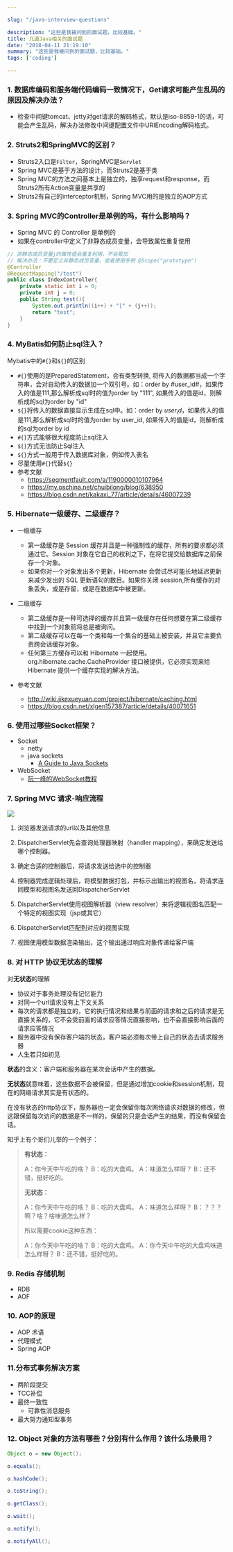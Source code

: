 ```yaml
---

slug: "/java-interview-questions"

description: "这些是我被问到的面试题，比较基础。"
title: 几道Java相关的面试题
date: "2018-04-11 21:19:10"
summary: "这些是我被问到的面试题，比较基础。"
tags: ['coding']

---
```

### 1. 数据库编码和服务端代码编码一致情况下，Get请求可能产生乱码的原因及解决办法？

- 检查中间键tomcat、jetty对get请求的解码格式，默认是iso-8859-1的话，可能会产生乱码，解决办法修改中间键配置文件中URIEncoding解码格式。

### 2. Struts2和SpringMVC的区别？

- Struts2入口是`Filter`，SpringMVC是`Servlet`
- Spring MVC是基于方法的设计，而Struts2是基于类
- Spring MVC的方法之间基本上是独立的，独享request和response，而Struts2所有Action变量是共享的
- Struts2有自己的interceptor机制，Spring MVC用的是独立的AOP方式

### 3. Spring MVC的Controller是单例的吗，有什么影响吗？

- Spring MVC 的 Controller 是单例的
- 如果在controller中定义了非静态成员变量，会导致属性重复使用

```java
// 非静态成员变量j的属性值会重复利用，不会累加
// 解决办法：不要定义非静态成员变量，或者使用多例 @Scope("prototype")
@Controller
@RequestMapping("/test")
public class IndexController{
	private static int i = 0;
	private int j = 0;
	public String test(){
		System.out.println((i++) + "|" + (j++));
		return "test";
	}
}

```

### 4. MyBatis如何防止sql注入？

Mybatis中的`#{}`和`${}`的区别

- `#{}`使用的是PreparedStatement，会有类型转换, 将传入的数据都当成一个字符串，会对自动传入的数据加一个双引号。如：order by #user_id#，如果传入的值是111,那么解析成sql时的值为order by "111", 如果传入的值是id，则解析成的sql为order by "id"
- `${}`将传入的数据直接显示生成在sql中。如：order by $user_id$，如果传入的值是111,那么解析成sql时的值为order by user_id,  如果传入的值是id，则解析成的sql为order by id
- `#{}`方式能够很大程度防止sql注入
- `${}`方式无法防止Sql注入
- `${}`方式一般用于传入数据库对象，例如传入表名
- 尽量使用`#{}`代替`${}`
- 参考文献
	- https://segmentfault.com/a/1190000010107964
	- https://my.oschina.net/chuibilong/blog/638950
	- https://blog.csdn.net/kakaxi_77/article/details/46007239

### 5. Hibernate一级缓存、二级缓存？
- 一级缓存
	- 第一级缓存是 Session 缓存并且是一种强制性的缓存，所有的要求都必须通过它。Session 对象在它自己的权利之下，在将它提交给数据库之前保存一个对象。
	- 如果你对一个对象发出多个更新，Hibernate 会尝试尽可能长地延迟更新来减少发出的 SQL 更新语句的数目。如果你关闭 session,所有缓存的对象丢失，或是存留，或是在数据库中被更新。

- 二级缓存
	- 第二级缓存是一种可选择的缓存并且第一级缓存在任何想要在第二级缓存中找到一个对象前将总是被询问。
	- 第二级缓存可以在每一个类和每一个集合的基础上被安装，并且它主要负责跨会话缓存对象。
	- 任何第三方缓存可以和 Hibernate 一起使用。org.hibernate.cache.CacheProvider 接口被提供，它必须实现来给 Hibernate 提供一个缓存实现的解决方法。

- 参考文献
	- http://wiki.jikexueyuan.com/project/hibernate/caching.html
	- https://blog.csdn.net/xlgen157387/article/details/40071651 

### 6. 使用过哪些Socket框架？

- Socket
  - netty
  - java sockets 
    - [A Guide to Java Sockets](https://www.baeldung.com/a-guide-to-java-sockets)
- WebSocket 
  - [阮一峰的WebSocket教程]([http://www.ruanyifeng.com/blog/2017/05/websocket.html](http://www.ruanyifeng.com/blog/2017/05/websocket.html))

### 7. Spring MVC 请求-响应流程
![](https://raw.githubusercontent.com/jasonyang86/nocoder/master/data/images/201804/springmvc%E8%AF%B7%E6%B1%82%E8%B7%9F%E8%B8%AA.png)

1. 浏览器发送请求的url以及其他信息

2. DispatcherServlet先会查询处理器映射（handler mapping），来确定发送给哪个控制器。

3. 确定合适的控制器后，将请求发送给选中的控制器

4. 控制器完成逻辑处理后，将模型数据打包，并标示出输出的视图名，将请求连同模型和视图名发送回DispatcherServlet

5. DispatcherServlet使用视图解析器（view resolver）来将逻辑视图名匹配一个特定的视图实现（jsp或其它）

6. DispatcherServlet匹配到对应的视图实现

7. 视图使用模型数据渲染输出，这个输出通过响应对象传递给客户端

### 8. 对 HTTP 协议无状态的理解
对**无状态**的理解

- 协议对于事务处理没有记忆能力
- 对同一个url请求没有上下文关系
- 每次的请求都是独立的，它的执行情况和结果与前面的请求和之后的请求是无直接关系的，它不会受前面的请求应答情况直接影响，也不会直接影响后面的请求应答情况
- 服务器中没有保存客户端的状态，客户端必须每次带上自己的状态去请求服务器
- 人生若只如初见

**状态**的含义：客户端和服务器在某次会话中产生的数据。

**无状态**就意味着，这些数据不会被保留，但是通过增加cookie和session机制，现在的网络请求其实是有状态的。

在没有状态的http协议下，服务器也一定会保留你每次网络请求对数据的修改，但这跟保留每次访问的数据是不一样的，保留的只是会话产生的结果，而没有保留会话。

知乎上有个哥们儿举的一个例子：

> **有状态：**
> 
> A：你今天中午吃的啥？
> B：吃的大盘鸡。
> A：味道怎么样呀？
> B：还不错，挺好吃的。
> 
> **无状态：**
> 
> A：你今天中午吃的啥？
> B：吃的大盘鸡。
> A：味道怎么样呀？
> B：？？？啊？啥？啥味道怎么样？
> 
> 所以需要cookie这种东西：
> 
> A：你今天中午吃的啥？
> B：吃的大盘鸡。
> A：你今天中午吃的大盘鸡味道怎么样呀？
> B：还不错，挺好吃的。

### 9. Redis 存储机制

- RDB
- AOF

### 10. AOP的原理

- AOP 术语
- 代理模式
- Spring AOP

### 11.分布式事务解决方案

- 两阶段提交
- TCC补偿
- 最终一致性
	- 可靠性消息服务
- 最大努力通知型事务

### 12. Object 对象的方法有哪些？分别有什么作用？该什么场景用？ 

```java 
Object o = new Object(); 

o.equals(); 

o.hashCode(); 

o.toString(); 

o.getClass(); 

o.wait(); 

o.notify(); 

o.notifyAll(); 

```